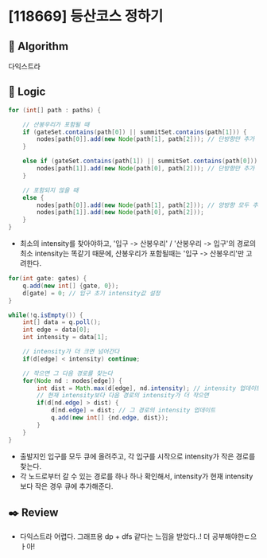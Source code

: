 # [118669] 등산코스 정하기

## :pushpin: **Algorithm**

다익스트라

## :round_pushpin: **Logic**

```java
for (int[] path : paths) {

    // 산봉우리가 포함될 때
    if (gateSet.contains(path[0]) || summitSet.contains(path[1])) {
        nodes[path[0]].add(new Node(path[1], path[2])); // 단방향만 추가
    }

    else if (gateSet.contains(path[1]) || summitSet.contains(path[0])) {
        nodes[path[1]].add(new Node(path[0], path[2])); // 단방향만 추가
    }

    // 포함되지 않을 때
    else {
        nodes[path[0]].add(new Node(path[1], path[2])); // 양방향 모두 추가
        nodes[path[1]].add(new Node(path[0], path[2]));
    }
}
```

- 최소의 intensity를 찾아야하고, '입구 -> 산봉우리' / '산봉우리 -> 입구'의 경로의 최소 intensity는 똑같기 때문에, 산봉우리가 포함될때는 '입구 -> 산봉우리'만 고려한다.

```java
for(int gate: gates) {
    q.add(new int[] {gate, 0});
    d[gate] = 0; // 입구 초기 intensity값 설정
}

while(!q.isEmpty()) {
    int[] data = q.poll();
    int edge = data[0];
    int intensity = data[1];

    // intensity가 더 크면 넘어간다
    if(d[edge] < intensity) continue;

    // 작으면 그 다음 경로를 찾는다
    for(Node nd : nodes[edge]) {
        int dist = Math.max(d[edge], nd.intensity); // intensity 업데이트
        // 현재 intensity보다 다음 경로의 intensity가 더 작으면
        if(d[nd.edge] > dist) {
            d[nd.edge] = dist; // 그 경로의 intensity 업데이트
            q.add(new int[] {nd.edge, dist});
        }
    }
}
```

- 출발지인 입구를 모두 큐에 올려주고, 각 입구를 시작으로 intensity가 작은 경로를 찾는다.
- 각 노드로부터 갈 수 있는 경로를 하나 하나 확인해서, intensity가 현재 intensity보다 작은 경우 큐에 추가해준다.

## :black_nib: **Review**

- 다익스트라 어렵다. 그래프용 dp + dfs 같다는 느낌을 받았다..! 더 공부해야한ㄷ으ㅏ아!

